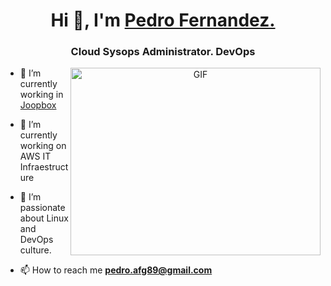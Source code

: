 <h1 align="center">Hi 👋, I'm <a href="https://github.com/PedroFernandz" target="blank">
Pedro Fernandez. </a></h1>
<h3 align="center">Cloud Sysops Administrator. DevOps </h3>



<a target="_blank" align="center">
  <img align="right" top="500" height="300" width="400" alt="GIF" src="https://media.giphy.com/media/SWoSkN6DxTszqIKEqv/giphy.gif">
</a>

- 🔭 I’m currently working in <a href="https://www.joopbox.com" target="blank">Joopbox</a>

- 🌱 I’m currently working on AWS IT Infraestructure

- 🤝 I’m passionate about Linux and  DevOps culture.

- 📫 How to reach me **pedro.afg89@gmail.com**


